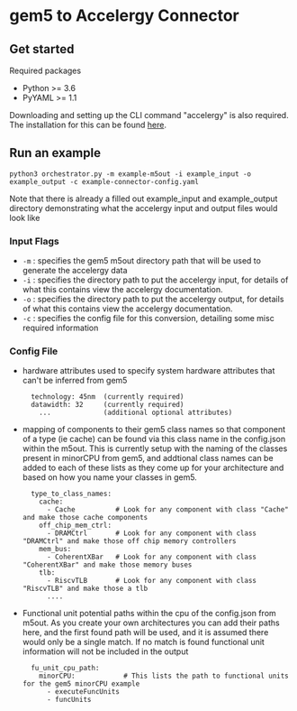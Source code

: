 # gem5 to Accelergy Connector

## Get started
Required packages
- Python >= 3.6
- PyYAML >= 1.1

Downloading and setting up the CLI command "accelergy" is also required. The installation for this can be found [here](https://github.com/Accelergy-Project/accelergy).

## Run an example
```python3 orchestrator.py -m example-m5out -i example_input -o example_output -c example-connector-config.yaml```

Note that there is already a filled out example_input and example_output directory demonstrating what the accelergy input and output files would look like

### Input Flags
- ```-m``` : specifies the gem5 m5out directory path that will be used to generate the accelergy data
- ```-i``` : specifies the directory path to put the accelergy input, for details of what this contains view the accelergy documentation.
- ```-o``` : specifies the directory path to put the accelergy output, for details of what this contains view the accelergy documentation.
- ```-c``` : specifies the config file for this conversion, detailing some misc required information

### Config File
  - hardware attributes used to specify system hardware attributes that can't be inferred from gem5
    ```
      technology: 45nm  (currently required)
      datawidth: 32     (currently required)
        ...             (additional optional attributes)
    ```
  - mapping of components to their gem5 class names so that component of a type (ie cache) can be found via this class name in the config.json within the m5out. This is currently setup with the naming of the classes present in minorCPU from gem5, and addtional class names can be added to each of these lists as they come up for your architecture and based on how you name your classes in gem5.
    ```
      type_to_class_names:
        cache:
          - Cache          # Look for any component with class "Cache" and make those cache components
        off_chip_mem_ctrl:
          - DRAMCtrl       # Look for any component with class "DRAMCtrl" and make those off chip memory controllers
        mem_bus:
          - CoherentXBar   # Look for any component with class "CoherentXBar" and make those memory buses
        tlb:
          - RiscvTLB       # Look for any component with class "RiscvTLB" and make those a tlb
          ....
    ```
  - Functional unit potential paths within the cpu of the config.json from m5out. As you create your own architectures you can add their paths here, and the first found path will be used, and it is assumed there would only be a single match. If no match is found functional unit information will not be included in the output
    ```
      fu_unit_cpu_path:
        minorCPU:            # This lists the path to functional units for the gem5 minorCPU example
          - executeFuncUnits
          - funcUnits
    ```
